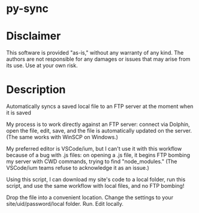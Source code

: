 # py-sync

# Disclaimer
This software is provided "as-is," without any warranty of any kind. The authors are not responsible for any damages or issues that may arise from its use. Use at your own risk.

# Description
Automatically syncs a saved local file to an FTP server at the moment when it is saved

My process is to work directly against an FTP server: connect via Dolphin, open the file, edit, save, and the file is automatically updated on the server. (The same works with WinSCP on Windows.) 

My preferred editor is VSCode/ium, but I can't use it with this workflow because of a bug with .js files: on opening a .js file, it begins FTP bombing my server with CWD commands, trying to find "node_modules." (The VSCode/ium teams refuse to acknowledge it as an issue.)

Using this script, I can download my site's code to a local folder, run this script, and use the same workflow with local files, and no FTP bombing!

Drop the file into a convenient location. Change the settings to your site/uid/password/local folder. Run.  Edit locally.

